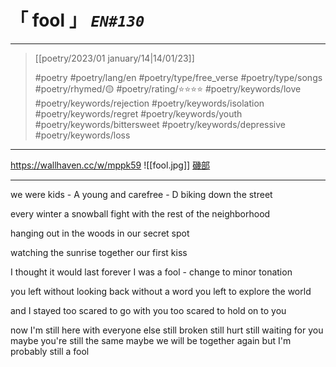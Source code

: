 # &#12300; fool &#12301; *`EN#130`*

---

> [[poetry/2023/01 january/14|14/01/23]]
> 
> #poetry 
> #poetry/lang/en 
> #poetry/type/free_verse #poetry/type/songs 
> #poetry/rhymed/🟡 
> #poetry/rating/⭐⭐⭐⭐ 
> #poetry/keywords/love #poetry/keywords/rejection #poetry/keywords/isolation #poetry/keywords/regret #poetry/keywords/youth #poetry/keywords/bittersweet #poetry/keywords/depressive #poetry/keywords/loss

---

https://wallhaven.cc/w/mppk59
![[fool.jpg]]
[磯部](https://www.pixiv.net/en/users/1246592)

---

we were kids - A
young and carefree - D
biking down the street

every winter a snowball fight
with the rest of the neighborhood

hanging out in the woods
in our secret spot

watching the sunrise together
our first kiss

I thought it would last forever
I was a fool              - change to minor tonation

you left without looking back
without a word you left
to explore the world

and I stayed
too scared to go with you
too scared to hold on to you

now I'm still here with everyone else
still broken
still hurt
still waiting for you
maybe you're still the same
maybe we will be together again
but I'm probably still a fool